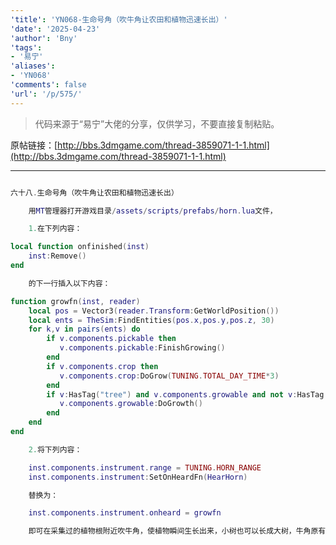 ```yaml
---
'title': 'YN068-生命号角（吹牛角让农田和植物迅速长出）'
'date': '2025-04-23'
'author': 'Bny'
'tags':
- '易宁'
'aliases':
- 'YN068'
'comments': false
'url': '/p/575/'
---
```


> 代码来源于“易宁”大佬的分享，仅供学习，不要直接复制粘贴。

原帖链接：[http://bbs.3dmgame.com/thread-3859071-1-1.html](http://bbs.3dmgame.com/thread-3859071-1-1.html)

---

```lua  

六十八.生命号角（吹牛角让农田和植物迅速长出）

	用MT管理器打开游戏目录/assets/scripts/prefabs/horn.lua文件，

	1.在下列内容：

local function onfinished(inst)
	inst:Remove()
end

	的下一行插入以下内容：

function growfn(inst, reader)
	local pos = Vector3(reader.Transform:GetWorldPosition())
	local ents = TheSim:FindEntities(pos.x,pos.y,pos.z, 30)
	for k,v in pairs(ents) do
		if v.components.pickable then
		   v.components.pickable:FinishGrowing()
		end
		if v.components.crop then
		   v.components.crop:DoGrow(TUNING.TOTAL_DAY_TIME*3)
		end
		if v:HasTag("tree") and v.components.growable and not v:HasTag("stump") then
		   v.components.growable:DoGrowth()
		end
	end
end

	2.将下列内容：

	inst.components.instrument.range = TUNING.HORN_RANGE
	inst.components.instrument:SetOnHeardFn(HearHorn)

	替换为：

	inst.components.instrument.onheard = growfn

	即可在采集过的植物根附近吹牛角，使植物瞬间生长出来，小树也可以长成大树，牛角原有让牛跟随功能失效

```  

